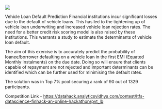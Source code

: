 ![](https://datahack-prod.s3.ap-south-1.amazonaws.com/__sized__/contest_cover/Big_Banner-100_qufOybG-thumbnail-1200x1200-90.jpg)

Vehicle Loan Default Prediction Financial institutions incur significant losses due to the default of vehicle loans. This has led to the tightening up of vehicle loan underwriting and increased vehicle loan rejection rates. The need for a better credit risk scoring model is also raised by these institutions. This warrants a study to estimate the determinants of vehicle loan default. 

The aim of this exercise is to accurately predict the probability of loanee/borrower defaulting on a vehicle loan in the first EMI (Equated Monthly Instalments) on the due date. Doing so will ensure that clients capable of repayment are not rejected and important determinants can be identified which can be further used for minimising the default rates.

The solution was in Top 7% pool securing a rank of 90 out of 1329 participants.

Competition Link - https://datahack.analyticsvidhya.com/contest/ltfs-datascience-finhack-an-online-hackathon/pvt_lb
